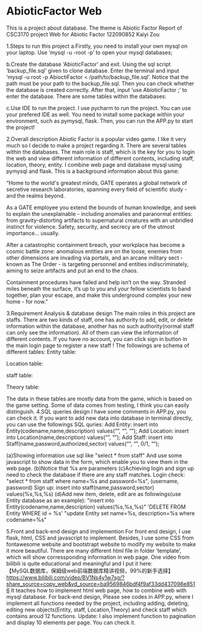 # AbioticFactor Web
 This is a project about database. The theme is Abiotic Factor
Report of CSC3170 project
Web for Abiotic Factor
122090852 Kaiyi Zou

1.Steps to run this project
a.Firstly, you need to install your own mysql on your laptop. Use ‘mysql -u -root -p’ to open your mysql databases;

b.Create the database ‘AbioticFactor’ and exit. 
Using the sql script ‘backup_file.sql’ given to clone database. Enter the terminal and input ‘mysql -u root -p AbioctiFactor < /path/to/backup_file.sql’.
 Notice that the path must be your path to the backup_file.sql. Then you can check whether the database is created correctly. After that, input ‘use AbioticFactor ;’ to enter the database. 
There are some tables within the databases:

c.Use IDE to run the project. I use pycharm to run the project. You can use your prefered IDE as well. You need to install some package within your environment, such as pymysql, flask. Then, you can run the APP.py to start the project!

2.Overall description
Abiotic Factor is a popular video game. I like it very much so I decide to make a project regarding it.
There are several tables within the databases. The main role is staff, which is the key for you to login the web and view different information of different contents, including staff, location, theory, entity. I combine web page and database mysql using pymysql and flask.
This is a background information about this game:

“Home to the world's greatest minds, GATE operates a global network of secretive research laboratories, spanning every field of scientific study - and the realms beyond.

As a GATE employee you extend the bounds of human knowledge, and seek to explain the unexplainable - including anomalies and paranormal entities: from gravity-distorting artifacts to supernatural creatures with an unbridled instinct for violence. Safety, security, and secrecy are of the utmost importance… usually.

After a catastrophic containment breach, your workplace has become a cosmic battle zone: anomalous entities are on the loose, enemies from other dimensions are invading via portals, and an arcane military sect - known as The Order - is targeting personnel and entities indiscriminately, aiming to seize artifacts and put an end to the chaos.

Containment procedures have failed and help isn’t on the way. Stranded miles beneath the surface, it’s up to you and your fellow scientists to band together, plan your escape, and make this underground complex your new home - for now.”




3.Requirement Analysis & database design
	 The main roles in this project are staffs. There are two kinds of staff, one has authority to add, edit, or delete information within the database, another has no such authority(normal staff can only see the information). 
All of them can view the information of different contents. If you have no account, you can click sign in button in the main login page to register a new staff !
The followings are schema of different tables:
Entity table:

Location table:

staff table:

Theory table:


The data in these tables are mostly data from the game, which is based on the game setting. Some of data comes from testing, I think you can easily distinguish.
4.SQL queries design
	I have some comments in APP.py, you can check it.
	If you want to add new data into database in terminal directly, you can use the followings SQL quries:
Add Entity:
		insert into Entity(codename,name,description) values(“”, “”, “”);
Add Location:
		insert into Location(name,description) values(“”, “”);
Add Staff:
		insert into Staff(name,password,authorized,sector) values(“”, “”, 0/1, “”);

(a)Showing information use sql like 
	"select * from staff"
 	And use some javascript to show data in the form, which enable you to view them in the web page.
(b)Notice that %s are parameters
(c)Achieving login and sign up need to check the database if there are any staff matches. 
	Login check:
	"select * from staff where name=%s and password=%s", (username, password)
		 Sign up:
	insert into staff(name,password,sector) values(%s,%s,%s)
(d)Add new item, delete, edit are as followings(use Entity database as an example):
	"insert into Entity(codename,name,description) values(%s,%s,%s)"
	'DELETE FROM Entity WHERE id = %s'
	"update Entity set name=%s, description=%s where codename=%s"

	
5.Front and back-end design and implemention
	For front end design, I use flask, html, CSS and javascript to implement. Besides, I use some CSS from fontawesome website and bootstrapt website to modify my website to make it more beautiful. There are many different html file in folder ‘template’, which will show corressponding information in web page. One video from bilibili is quite educational and meaningful and I put it here:	
【MySQL数据库，保姆级web前端数据库精讲视频，99%的新手选择】 https://www.bilibili.com/video/BV1Ns4y1w7sg/?share_source=copy_web&vd_source=ba9569846bdf4f9af33dd437098e8516
It teaches how to implement html web page, how to combine web with mysql database.
 	For back-end design, Please see codes in APP.py, where I implement all functions needed by the project, including adding, deleting, editing new objects(Entity, staff, Location,Theory) and check staff which contains aroud 12 functions.
Update: I also implement function to pagination and display 10 elements per page. You can check it.




